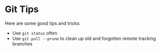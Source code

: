 # Git Tips

Here are some good tips and tricks:

- Use `git status` often
- Use `git pull --prune` to clean up old and forgotten remote tracking branches
